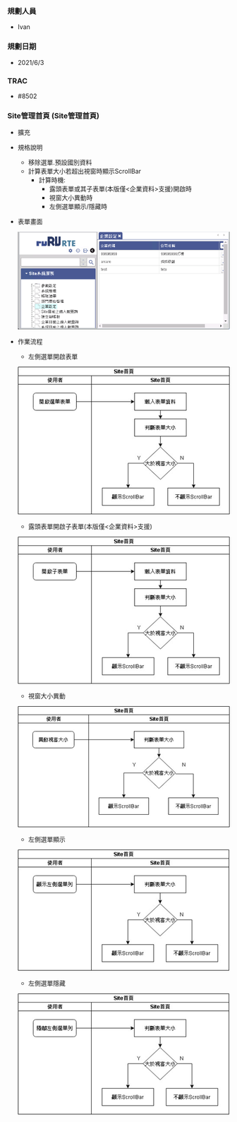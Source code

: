 ### <div id="user">規劃人員</div>
* Ivan

### <div id="updatedate">規劃日期</div>
* 2021/6/3

### <div id="trac">TRAC</div>
* #8502

### <div id="sitemanage">Site管理首頁 <path>(Site管理首頁)</path></div>
* 擴充
* 規格說明
    * 移除選單.預設國別資料
    * 計算表單大小若超出視窗時顯示ScrollBar
        * 計算時機:
            * 露頭表單或其子表單(本版僅<企業資料>支援)開啟時
            * 視窗大小異動時
            * 左側選單顯示/隱藏時

* 表單畫面

    ![SiteManage]
    
* 作業流程
    * 左側選單開啟表單

    ![SiteManage_sa1]

    * 露頭表單開啟子表單(本版僅<企業資料>支援)

    ![SiteManage_sa2]

    * 視窗大小異動

    ![SiteManage_sa3]

    * 左側選單顯示

    ![SiteManage_sa4]

    * 左側選單隱藏

    ![SiteManage_sa5]


<!--超連結引用ps.畫面上看不到-->
[SiteManage]:attachment/sitemanage.jpg
[SiteManage_sa1]:attachment/SiteManage_sa1.jpg
[SiteManage_sa2]:attachment/SiteManage_sa2.jpg
[SiteManage_sa3]:attachment/SiteManage_sa3.jpg
[SiteManage_sa4]:attachment/SiteManage_sa4.jpg
[SiteManage_sa5]:attachment/SiteManage_sa5.jpg